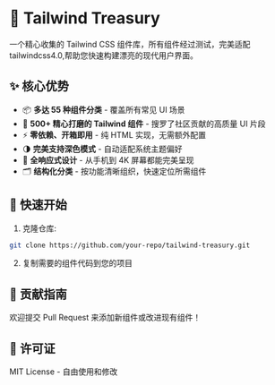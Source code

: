 # 🎨 Tailwind Treasury

一个精心收集的 Tailwind CSS 组件库，所有组件经过测试，完美适配 tailwindcss4.0,帮助您快速构建漂亮的现代用户界面。

## ✨ 核心优势

- 📦 **多达 55 种组件分类** - 覆盖所有常见 UI 场景
- 🚀 **500+ 精心打磨的 Tailwind 组件** - 搜罗了社区贡献的高质量 UI 片段
- ⚡ **零依赖、开箱即用** - 纯 HTML 实现，无需额外配置
- 🌗 **完美支持深色模式** - 自动适配系统主题偏好
- 📱 **全响应式设计** - 从手机到 4K 屏幕都能完美呈现
- 🗂 **结构化分类** - 按功能清晰组织，快速定位所需组件

## 🚀 快速开始

1. 克隆仓库:

```bash
git clone https://github.com/your-repo/tailwind-treasury.git
```

2. 复制需要的组件代码到您的项目

## 🤝 贡献指南

欢迎提交 Pull Request 来添加新组件或改进现有组件！

## 📄 许可证

MIT License - 自由使用和修改
